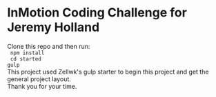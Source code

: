 # InMotion Coding Challenge for Jeremy Holland

Clone this repo and then run:
<br>
` npm install`<br>
 ` cd started`<br>
  `gulp
  `
  <br>
This project used Zellwk's gulp starter to begin this project and get the general project layout. 
<br>
Thank you for your time. 
